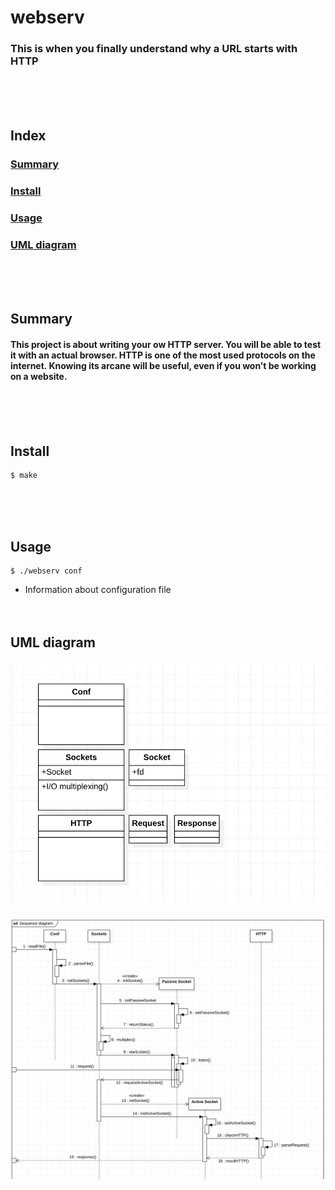 # webserv
### This is when you finally understand why a URL starts with HTTP
<br/><br/><br/>

## Index
### [Summary](#summary)
### [Install](#install)
### [Usage](#usage)
### [UML diagram](#uml-diagram)
<br/><br/><br/>

## Summary
#### This project is about writing your ow HTTP server. You will be able to test it with an actual browser. HTTP is one of the most used protocols on the internet. Knowing its arcane will be useful, even if you won’t be working on a website.
<br/><br/><br/>

## Install
	$ make

<br/><br/><br/>

## Usage
	$ ./webserv conf
* Information about configuration file
<br/><br/><br/>

## UML diagram
### ![Class diagram](./assets/Class%20diagram.png)
### ![Sequence diagram](./assets/Sequence%20diagram.png)
